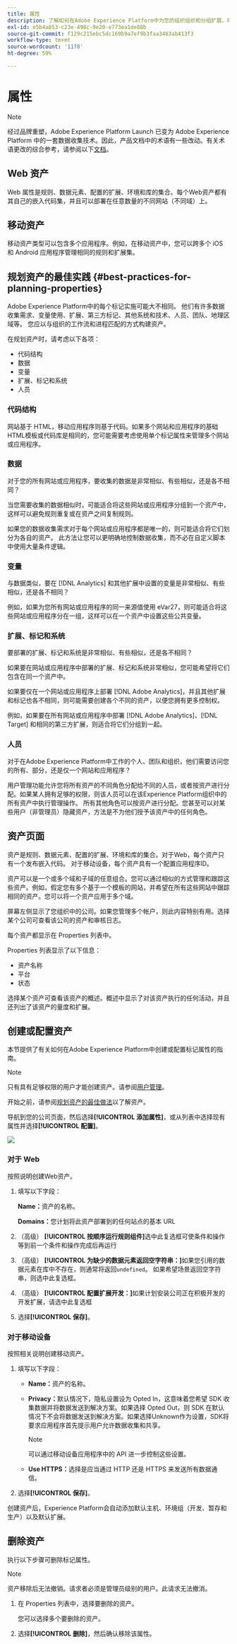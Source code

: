 ```yaml
---
title: 属性
description: 了解如何在Adobe Experience Platform中为您的组织组织和分组扩展、环境和库。
exl-id: e5b4a853-c23e-498c-9e20-e773ea1de88b
source-git-commit: f129c215ebc5dc169b9a7ef9b3faa3463ab413f3
workflow-type: tm+mt
source-wordcount: '1178'
ht-degree: 59%

---
```


# 属性

>[!NOTE]
>
>经过品牌重塑，Adobe Experience Platform Launch 已变为 Adobe Experience Platform 中的一套数据收集技术。因此，产品文档中的术语有一些改动。有关术语更改的综合参考，请参阅以下[文档](../../term-updates.md)。

## Web 资产

Web 属性是规则、数据元素、配置的扩展、环境和库的集合。每个Web资产都有其自己的嵌入代码集，并且可以部署在任意数量的不同网站（不同域）上。

## 移动资产

移动资产类型可以包含多个应用程序。例如，在移动资产中，您可以跨多个 iOS 和 Android 应用程序管理相同的规则和扩展集。

## 规划资产的最佳实践 {#best-practices-for-planning-properties}

Adobe Experience Platform中的每个标记实施可能大不相同。 他们有许多数据收集需求、变量使用、扩展、第三方标记、其他系统和技术、人员、团队、地理区域等。 您应以与组织的工作流和进程匹配的方式构建资产。

在规划资产时，请考虑以下各项：

* 代码结构
* 数据
* 变量
* 扩展、标记和系统
* 人员

### 代码结构

网站基于 HTML，移动应用程序则基于代码。如果多个网站和应用程序的基础HTML模板或代码库是相同的，您可能需要考虑使用单个标记属性来管理多个网站或应用程序。

### 数据

对于您的所有网站或应用程序，要收集的数据是非常相似、有些相似，还是各不相同？

当您需要收集的数据相似时，可能适合将这些网站或应用程序分组到一个资产中，这样可以避免规则重复或在资产之间复制规则。

如果您的数据收集需求对于每个网站或应用程序都是唯一的，则可能适合将它们划分为各自的资产。 此方法让您可以更明确地控制数据收集，而不必在自定义脚本中使用大量条件逻辑。

### 变量

与数据类似，要在 [!DNL Analytics] 和其他扩展中设置的变量是非常相似、有些相似，还是各不相同？

例如，如果为您所有网站或应用程序的同一来源值使用 eVar27，则可能适合将这些网站或应用程序分在一组，这样可以在一个资产中设置这些公共变量。

### 扩展、标记和系统

要部署的扩展、标记和系统是非常相似、有些相似，还是各不相同？

如果要在网站或应用程序中部署的扩展、标记和系统非常相似，您可能希望将它们包含在同一个资产中。

如果要仅在一个网站或应用程序上部署 [!DNL Adobe Analytics]，并且其他扩展和标记也各不相同，则可能需要创建各个不同的资产，以便您拥有更多控制权。

例如，如果要在所有网站或应用程序中部署 [!DNL Adobe Analytics]、[!DNL Target] 和相同的第三方扩展，则适合将它们分组到一起。

### 人员

对于在Adobe Experience Platform中工作的个人、团队和组织，他们需要访问您的所有、部分，还是仅一个网站和应用程序？

用户管理功能允许您将所有资产的不同角色分配给不同的人员，或者按资产进行分配。如果某人拥有足够的权限，则该人员可以在该Experience Platform组织中的所有资产中执行管理操作。 所有其他角色可以按资产进行分配。您甚至可以对某些用户（非管理员）隐藏资产，方法是不为他们授予该资产中的任何角色。

## 资产页面

资产是规则、数据元素、配置的扩展、环境和库的集合。对于Web，每个资产只有一个发布嵌入代码。 对于移动设备，每个资产具有一个配置应用程序ID。

资产可以是一个或多个域和子域的任意组合。您可以通过相似的方式管理和跟踪这些资产。例如，假定您有多个基于一个模板的网站，并希望在所有这些网站中跟踪相同的资产。您可以将一个资产应用于多个域。

屏幕左侧显示了您组织中的公司。如果您管理多个帐户，则此内容特别有用。选择某个公司可查看该公司的资产和审核日志。

每个资产都显示在 Properties 列表中。

Properties 列表显示了以下信息：

* 资产名称
* 平台
* 状态

选择某个资产可查看该资产的概述。概述中显示了对该资产执行的任何活动，并且还列出了该资产的量度和扩展。

## 创建或配置资产

本节提供了有关如何在Adobe Experience Platform中创建或配置标记属性的指南。

>[!NOTE]
>
>只有具有足够权限的用户才能创建资产。请参阅[用户管理](user-permissions.md)。

开始之前，请参阅[规划资产的最佳做法](companies-and-properties.md#best-practices-for-planning-properties)以了解资产。

导航到您的公司页面，然后选择&#x200B;**[!UICONTROL 添加属性]**，或从列表中选择现有属性并选择&#x200B;**[!UICONTROL 配置]**。

![](../../images/property-settings.png)

### 对于 Web

按照说明创建Web资产。

1. 填写以下字段：

   **Name：**&#x200B;资产的名称。

   **Domains：**&#x200B;您计划将此资产部署到的任何站点的基本 URL

1. （高级） **[!UICONTROL 按顺序运行规则组件]**&#x200B;选中此复选框可使条件和操作等到前一个条件和操作完成后再运行
1. （高级） **[!UICONTROL 为缺少的数据元素返回空字符串：]**&#x200B;如果您引用的数据元素在库中不存在，则通常将返回`undefined`。  如果希望场景返回空字符串，则选中此复选框。
1. （高级） **[!UICONTROL 配置扩展开发：]**&#x200B;如果计划安装公司正在积极开发的开发扩展，请选中此复选框
1. 选择&#x200B;**[!UICONTROL 保存]**。

### 对于移动设备

按照相关说明创建移动资产。

1. 填写以下字段：

   * **Name：**&#x200B;资产的名称。
   * **Privacy：**&#x200B;默认情况下，隐私设置设为 Opted In，这意味着您希望 SDK 收集数据并将数据发送到解决方案。如果选择 Opted Out，则 SDK 在默认情况下不会将数据发送到解决方案。如果选择Unknown作为设置，SDK将要求应用程序首先提示用户允许数据收集和共享。

     >[!NOTE]
     >
     >可以通过移动设备应用程序中的 API 进一步控制这些设置。

   * **Use HTTPS：**&#x200B;选择是应当通过 HTTP 还是 HTTPS 来发送所有数据通信。

1. 选择&#x200B;**[!UICONTROL 保存]**。

创建资产后，Experience Platform会自动添加默认主机、环境组（开发、暂存和生产）以及默认扩展。

## 删除资产

执行以下步骤可删除标记属性。

>[!NOTE]
>
>资产移除后无法撤销。请求者必须是管理员级别的用户。此请求无法撤消。

1. 在 Properties 列表中，选择要删除的资产。

   您可以选择多个要删除的资产。

1. 选择&#x200B;**[!UICONTROL 删除]**，然后确认移除该属性。
